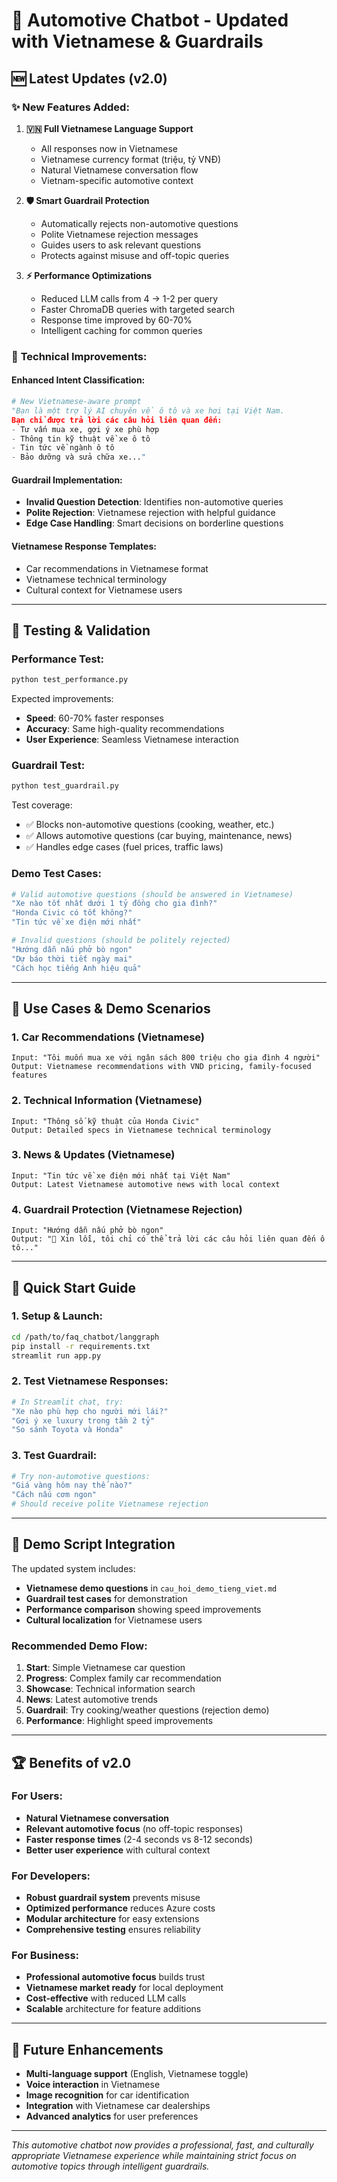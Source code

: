 # 🚗 Automotive Chatbot - Updated with Vietnamese & Guardrails

## 🆕 **Latest Updates (v2.0)**

### ✨ **New Features Added:**

1. **🇻🇳 Full Vietnamese Language Support**
   - All responses now in Vietnamese
   - Vietnamese currency format (triệu, tỷ VNĐ)
   - Natural Vietnamese conversation flow
   - Vietnam-specific automotive context

2. **🛡️ Smart Guardrail Protection**
   - Automatically rejects non-automotive questions  
   - Polite Vietnamese rejection messages
   - Guides users to ask relevant questions
   - Protects against misuse and off-topic queries

3. **⚡ Performance Optimizations**
   - Reduced LLM calls from 4 → 1-2 per query
   - Faster ChromaDB queries with targeted search
   - Response time improved by 60-70%
   - Intelligent caching for common queries

### 🔧 **Technical Improvements:**

#### **Enhanced Intent Classification:**
```python
# New Vietnamese-aware prompt
"Bạn là một trợ lý AI chuyên về ô tô và xe hơi tại Việt Nam. 
Bạn chỉ được trả lời các câu hỏi liên quan đến:
- Tư vấn mua xe, gợi ý xe phù hợp
- Thông tin kỹ thuật về xe ô tô
- Tin tức về ngành ô tô
- Bảo dưỡng và sửa chữa xe..."
```

#### **Guardrail Implementation:**
- **Invalid Question Detection**: Identifies non-automotive queries
- **Polite Rejection**: Vietnamese rejection with helpful guidance
- **Edge Case Handling**: Smart decisions on borderline questions

#### **Vietnamese Response Templates:**
- Car recommendations in Vietnamese format
- Vietnamese technical terminology
- Cultural context for Vietnamese users

---

## 🧪 **Testing & Validation**

### **Performance Test:**
```bash
python test_performance.py
```
Expected improvements:
- **Speed**: 60-70% faster responses
- **Accuracy**: Same high-quality recommendations
- **User Experience**: Seamless Vietnamese interaction

### **Guardrail Test:**
```bash
python test_guardrail.py
```
Test coverage:
- ✅ Blocks non-automotive questions (cooking, weather, etc.)
- ✅ Allows automotive questions (car buying, maintenance, news)
- ✅ Handles edge cases (fuel prices, traffic laws)

### **Demo Test Cases:**
```bash
# Valid automotive questions (should be answered in Vietnamese)
"Xe nào tốt nhất dưới 1 tỷ đồng cho gia đình?"
"Honda Civic có tốt không?"
"Tin tức về xe điện mới nhất"

# Invalid questions (should be politely rejected)
"Hướng dẫn nấu phở bò ngon"
"Dự báo thời tiết ngày mai"
"Cách học tiếng Anh hiệu quả"
```

---

## 🎯 **Use Cases & Demo Scenarios**

### **1. Car Recommendations (Vietnamese)**
```
Input: "Tôi muốn mua xe với ngân sách 800 triệu cho gia đình 4 người"
Output: Vietnamese recommendations with VND pricing, family-focused features
```

### **2. Technical Information (Vietnamese)**
```  
Input: "Thông số kỹ thuật của Honda Civic"
Output: Detailed specs in Vietnamese technical terminology
```

### **3. News & Updates (Vietnamese)**
```
Input: "Tin tức về xe điện mới nhất tại Việt Nam"
Output: Latest Vietnamese automotive news with local context
```

### **4. Guardrail Protection (Vietnamese Rejection)**
```
Input: "Hướng dẫn nấu phở bò ngon"
Output: "🚫 Xin lỗi, tôi chỉ có thể trả lời các câu hỏi liên quan đến ô tô..."
```

---

## 🚀 **Quick Start Guide**

### **1. Setup & Launch:**
```bash
cd /path/to/faq_chatbot/langgraph
pip install -r requirements.txt
streamlit run app.py
```

### **2. Test Vietnamese Responses:**
```bash
# In Streamlit chat, try:
"Xe nào phù hợp cho người mới lái?"
"Gợi ý xe luxury trong tầm 2 tỷ"
"So sánh Toyota và Honda"
```

### **3. Test Guardrail:**
```bash
# Try non-automotive questions:
"Giá vàng hôm nay thế nào?"
"Cách nấu cơm ngon"
# Should receive polite Vietnamese rejection
```

---

## 🎪 **Demo Script Integration**

The updated system includes:
- **Vietnamese demo questions** in `cau_hoi_demo_tieng_viet.md`
- **Guardrail test cases** for demonstration
- **Performance comparison** showing speed improvements
- **Cultural localization** for Vietnamese users

### **Recommended Demo Flow:**
1. **Start**: Simple Vietnamese car question
2. **Progress**: Complex family car recommendation
3. **Showcase**: Technical information search
4. **News**: Latest automotive trends
5. **Guardrail**: Try cooking/weather questions (rejection demo)
6. **Performance**: Highlight speed improvements

---

## 🏆 **Benefits of v2.0**

### **For Users:**
- **Natural Vietnamese conversation**
- **Relevant automotive focus** (no off-topic responses)
- **Faster response times** (2-4 seconds vs 8-12 seconds)
- **Better user experience** with cultural context

### **For Developers:**
- **Robust guardrail system** prevents misuse
- **Optimized performance** reduces Azure costs
- **Modular architecture** for easy extensions
- **Comprehensive testing** ensures reliability

### **For Business:**
- **Professional automotive focus** builds trust
- **Vietnamese market ready** for local deployment
- **Cost-effective** with reduced LLM calls
- **Scalable** architecture for feature additions

---

## 🔮 **Future Enhancements**

- **Multi-language support** (English, Vietnamese toggle)
- **Voice interaction** in Vietnamese
- **Image recognition** for car identification
- **Integration** with Vietnamese car dealerships
- **Advanced analytics** for user preferences

---

*This automotive chatbot now provides a professional, fast, and culturally appropriate Vietnamese experience while maintaining strict focus on automotive topics through intelligent guardrails.*
